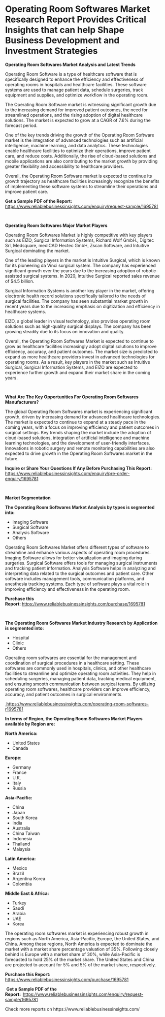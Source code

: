 <p><h1>Operating Room Softwares Market Research Report Provides Critical Insights that can help Shape Business Development and Investment Strategies</h1></p><p><strong>Operating Room Softwares Market Analysis and Latest Trends</strong></p>
<p><p>Operating Room Software is a type of healthcare software that is specifically designed to enhance the efficiency and effectiveness of operating rooms in hospitals and healthcare facilities. These software systems are used to manage patient data, schedule surgeries, track equipment and supplies, and optimize workflow in the operating room.</p><p>The Operating Room Software market is witnessing significant growth due to the increasing demand for improved patient outcomes, the need for streamlined operations, and the rising adoption of digital healthcare solutions. The market is expected to grow at a CAGR of 7.6% during the forecast period. </p><p>One of the key trends driving the growth of the Operating Room Software market is the integration of advanced technologies such as artificial intelligence, machine learning, and data analytics. These technologies enable healthcare facilities to optimize their operations, improve patient care, and reduce costs. Additionally, the rise of cloud-based solutions and mobile applications are also contributing to the market growth by providing greater flexibility and accessibility to healthcare providers.</p><p>Overall, the Operating Room Software market is expected to continue its growth trajectory as healthcare facilities increasingly recognize the benefits of implementing these software systems to streamline their operations and improve patient care.</p></p>
<p><strong>Get a Sample PDF of the Report:&nbsp;</strong> <a href="https://www.reliablebusinessinsights.com/enquiry/request-sample/1695781">https://www.reliablebusinessinsights.com/enquiry/request-sample/1695781</a></p>
<p>&nbsp;</p>
<p><strong>Operating Room Softwares Major Market Players</strong></p>
<p><p>Operating Room Softwares Market is highly competitive with key players such as EIZO, Surgical Information Systems, Richard Wolf GmbH., Digitec Srl, Medsquare, mediCAD Hectec GmbH, Zscan Software, and Intuitive Surgical dominating the market.</p><p>One of the leading players in the market is Intuitive Surgical, which is known for its pioneering da Vinci surgical system. The company has experienced significant growth over the years due to the increasing adoption of robotic-assisted surgical systems. In 2020, Intuitive Surgical reported sales revenue of $4.5 billion.</p><p>Surgical Information Systems is another key player in the market, offering electronic health record solutions specifically tailored to the needs of surgical facilities. The company has seen substantial market growth in recent years due to the increasing emphasis on digitization and efficiency in healthcare systems.</p><p>EIZO, a global leader in visual technology, also provides operating room solutions such as high-quality surgical displays. The company has been growing steadily due to its focus on innovation and quality.</p><p>Overall, the Operating Room Softwares Market is expected to continue to grow as healthcare facilities increasingly adopt digital solutions to improve efficiency, accuracy, and patient outcomes. The market size is predicted to expand as more healthcare providers invest in advanced technologies for operating rooms. As a result, key players in the market such as Intuitive Surgical, Surgical Information Systems, and EIZO are expected to experience further growth and expand their market share in the coming years.</p></p>
<p>&nbsp;</p>
<p><strong>What Are The Key Opportunities For Operating Room Softwares Manufacturers?</strong></p>
<p><p>The global Operating Room Softwares market is experiencing significant growth, driven by increasing demand for advanced healthcare technologies. The market is expected to continue to expand at a steady pace in the coming years, with a focus on improving efficiency and patient outcomes in surgical settings. Key trends shaping the market include the adoption of cloud-based solutions, integration of artificial intelligence and machine learning technologies, and the development of user-friendly interfaces. Innovations in robotic surgery and remote monitoring capabilities are also expected to drive growth in the Operating Room Softwares market in the future.</p></p>
<p><strong>Inquire or Share Your Questions If Any Before Purchasing This Report:</strong> <a href="https://www.reliablebusinessinsights.com/enquiry/pre-order-enquiry/1695781">https://www.reliablebusinessinsights.com/enquiry/pre-order-enquiry/1695781</a></p>
<p>&nbsp;</p>
<p><strong>Market Segmentation</strong></p>
<p><strong>The Operating Room Softwares Market Analysis by types is segmented into:</strong></p>
<p><ul><li>Imaging Software</li><li>Surgical Software</li><li>Analysis Software</li><li>Others</li></ul></p>
<p><p>Operating Room Softwares Market offers different types of software to streamline and enhance various aspects of operating room procedures. Imaging Software allows for better visualization and imaging during surgeries. Surgical Software offers tools for managing surgical instruments and tracking patient information. Analysis Software helps in analyzing and interpreting data related to the surgical outcomes and patient care. Other software includes management tools, communication platforms, and anesthesia tracking systems. Each type of software plays a vital role in improving efficiency and effectiveness in the operating room.</p></p>
<p><strong>Purchase this Report:&nbsp;</strong><a href="https://www.reliablebusinessinsights.com/purchase/1695781">https://www.reliablebusinessinsights.com/purchase/1695781</a></p>
<p>&nbsp;</p>
<p><strong>The Operating Room Softwares Market Industry Research by Application is segmented into:</strong></p>
<p><ul><li>Hospital</li><li>Clinic</li><li>Others</li></ul></p>
<p><p>Operating room softwares are essential for the management and coordination of surgical procedures in a healthcare setting. These softwares are commonly used in hospitals, clinics, and other healthcare facilities to streamline and optimize operating room activities. They help in scheduling surgeries, managing patient data, tracking medical equipment, and ensuring smooth communication between surgical teams. By utilizing operating room softwares, healthcare providers can improve efficiency, accuracy, and patient outcomes in surgical environments.</p></p>
<p><a href="https://www.reliablebusinessinsights.com/operating-room-softwares-r1695781">&nbsp;https://www.reliablebusinessinsights.com/operating-room-softwares-r1695781</a></p>
<p><strong>In terms of Region, the Operating Room Softwares Market Players available by Region are:</strong></p>
<p>
    <p> <strong> North America: </strong>
        <ul>
            <li>United States</li>
            <li>Canada</li>
        </ul>
        </p> 
    <p> <strong> Europe: </strong>
        <ul>
            <li>Germany</li>
            <li>France</li>
            <li>U.K.</li>
            <li>Italy</li>
            <li>Russia</li>
        </ul>
        </p> 
    <p> <strong> Asia-Pacific: </strong>
        <ul>
            <li>China</li>
            <li>Japan</li>
            <li>South Korea</li>
            <li>India</li>
            <li>Australia</li>
            <li>China Taiwan</li>
            <li>Indonesia</li>
            <li>Thailand</li>
            <li>Malaysia</li>
        </ul>
        </p> 
    <p> <strong> Latin America: </strong>
        <ul>
            <li>Mexico</li>
            <li>Brazil</li>
            <li>Argentina Korea</li>
            <li>Colombia</li>
        </ul>
        </p> 
    <p> <strong> Middle East & Africa: </strong>
        <ul>
            <li>Turkey</li>
            <li>Saudi</li>
            <li>Arabia</li>
            <li>UAE</li>
            <li>Korea</li>
        </ul>
    </p>
    </p>
<p><p>The operating room softwares market is experiencing robust growth in regions such as North America, Asia-Pacific, Europe, the United States, and China. Among these regions, North America is expected to dominate the market with a market share percentage valuation of 35%. Following closely behind is Europe with a market share of 30%, while Asia-Pacific is forecasted to hold 25% of the market share. The United States and China are projected to account for 5% and 5% of the market share, respectively.</p></p>
<p><strong>Purchase this Report: </strong><a href="https://www.reliablebusinessinsights.com/purchase/1695781">https://www.reliablebusinessinsights.com/purchase/1695781</a></p>
<p>&nbsp;<strong>Get a Sample PDF of the Report:&nbsp;&nbsp;</strong><a href="https://www.reliablebusinessinsights.com/enquiry/request-sample/1695781">https://www.reliablebusinessinsights.com/enquiry/request-sample/1695781</a></p>
<p><strong></strong></p>
<p>Check more reports on https://www.reliablebusinessinsights.com/</p>